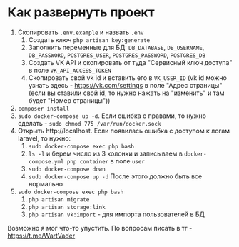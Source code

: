 # Как развернуть проект

1) Скопировать `.env.example` и назвать `.env`
   1) Создать ключ `php artisan key:generate`
   2) Заполнить переменные для БД: `DB_DATABASE`, `DB_USERNAME`, `DB_PASSWORD`, `POSTGRES_USER`, `POSTGRES_PASSWORD`, `POSTGRES_DB`
   3) Создать VK API и скопировать от туда "Сервисный ключ доступа" в поле `VK_API_ACCESS_TOKEN`
   4) Скопировать свой vk id и вставить его в `VK_USER_ID` (vk id можно узнать здесь - https://vk.com/settings в поле "Адрес страницы" (если вы ставили свой id, то нужно нажать на "изменить" и там будет "Номер страницы"))
2) `composer install`
3) `sudo docker-compose up -d`. Если ошибка с правами, то нужно сделать - `sudo chmod 775 /var/run/docker.sock`
4) Открыть http://localhost. Если появилась ошибка с доступом к логам laravel, то нужно:
   1) `sudo docker-compose exec php bash`
   2) `ls -l` и берем число из 3 колонки и записываем в `docker-compose.yml php container` в поле `user`
   3) `sudo docker-compose down`
   4) `sudo docker-compose up -d` После этого должно быть все нормально
5) `sudo docker-compose exec php bash`
   1) `php artisan migrate`
   2) `php artisan storage:link`
   3) `php artisan vk:import` - для импорта пользователей в БД

Возможно я мог что-то упустить. По вопросам писать в тг - https://t.me/WartVader
